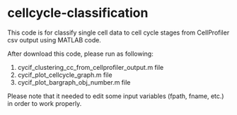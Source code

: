 # cellcycle-classification
This code is for classify single cell data to cell cycle stages from CellProfiler csv output using MATLAB code.

After download this code, please run as following:
1. cycif_clustering_cc_from_cellprofiler_output.m file
2. cycif_plot_cellcycle_graph.m file
3. cycif_plot_bargraph_obj_number.m file

Please note that it needed to edit some input variables (fpath, fname, etc.) in order to work properly.
